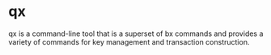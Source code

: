 # qx
qx is a command-line tool that is a superset of bx commands and provides a variety of commands for key management and transaction construction.
